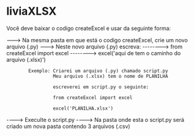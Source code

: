 # liviaXLSX

Você deve baixar o codigo createExcel e usar da seguinte forma:

---> Na mesma pasta em que está o codigo createExcel, crie um novo arquivo (.py)
---> Neste novo arquivo (.py) escreva:
--------> from createExcel import excel
--------> excel('aqui de tem o caminho do arquivo (.xlsx)')
             
            Exemplo: Criarei um arquivo (.py) chamado script.py
                     Meu arquivo (.xlsx) tem o nome de PLANILHA
                     
                     escreverei em script.py o seguinte:
                     
                     from createExcel import excel
                     
                     excel('PLANILHA.xlsx')

----> Execulte o script.py
----> Na pasta onde esta o script.py será criado um nova pasta contendo 3 arquivos (.csv)
